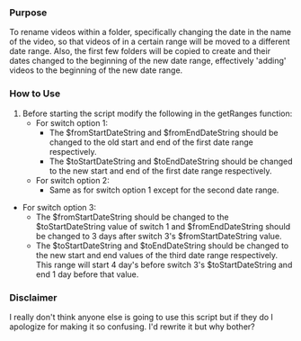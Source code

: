 ### Purpose

To rename videos within a folder, specifically changing the date in the name of the video, so that videos of in a certain range will be moved to a different date range. Also, the first few folders will be copied to create and their dates changed to the beginning of the new date range, effectively 'adding' videos to the beginning of the new date range.

### How to Use

1. Before starting the script modify the following in the getRanges function:
   * For switch option 1:
      * The $fromStartDateString and $fromEndDateString should be changed to the old start and end of the first date range respectively.
      * The $toStartDateString and $toEndDateString should be changed to the new start and end of the first date range respectively.
   * For switch option 2:
      * Same as for switch option 1 except for the second date range.
  * For switch option 3:
      * The $fromStartDateString should be changed to the $toStartDateString value of switch 1 and $fromEndDateString should be changed to 3 days after switch 3's $fromStartDateString value.
      * The $toStartDateString and $toEndDateString should be changed to the new start and end values of the third date range respectively. This range will start 4 day's before switch 3's $toStartDateString and end 1 day before that value.

### Disclaimer

I really don't think anyone else is going to use this script but if they do I apologize for making it so confusing. I'd rewrite it but why bother?
